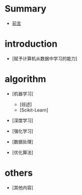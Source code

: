 # Summary
* [前言](README.md)

# introduction 
* [赋予计算机从数据中学习的能力]

# algorithm
* [机器学习]
  - [综述]
  - [Scikit-Learn]

* [深度学习]

* [强化学习]

* [数据处理]

* [优化算法]

# others
* [其他内容]